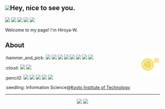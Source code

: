## <img src="https://emojis.slackmojis.com/emojis/images/1531849430/4246/blob-sunglasses.gif?1531849430" width="30"/>Hey, nice to see you.

[<img src="https://img.shields.io/badge/twitter-%231DA1F2.svg?&style=for-the-badge&logo=twitter&logoColor=white" />](https://twitter.com/Hyuyu_kun)
[<img src="https://img.shields.io/badge/-Qiita-55C500.svg?logo=qiita&style=for-the-badge&logoColor=white">](https://qiita.com/Hiroya_W)
[<img src ="https://img.shields.io/badge/portfolio-web-%23.svg?&style=for-the-badge&logo=&logoColor=white%22">](https://Hiroya-W.github.io/)
<a href="https://atcoder.jp/users/Hiroya_W" target="_blank" title="Hiroya_W"><img src="https://img.shields.io/endpoint?url=https%3A%2F%2Fatcoder-badges.now.sh%2Fapi%2Fatcoder%2Fjson%2FHiroya_W" /></a>
<img src="https://visitor-badge.laobi.icu/badge?page_id=Hiroya-W.Hiroya-W">

<!-- <img align="right" alt="ouuan's github stats" width="50%" src="https://github-readme-stats.vercel.app/api?username=Hiroya-W&show_icons=true"> -->

Welcome to my page! I'm Hiroya-W.

## About
<img align=right src="https://raw.githubusercontent.com/Hiroya-W/Hiroya-W/master/gears.svg" width="64">
<p>
    :hammer_and_pick:
    <img src="https://img.shields.io/badge/-C-A8B9CC.svg?logo=c&style=flat-square&logoColor=white">
    <img src="https://img.shields.io/badge/C++-00599C.svg?logo=c%2B%2B&style=flat-square&logoColor=white">
    <img src="https://img.shields.io/badge/-C Sharp-239120.svg?logo=c-sharp&style=flat-square">
    <img src="https://img.shields.io/badge/-Unity-000000.svg?logo=unity&style=flat-square&logoColor=white">
    <img src="https://img.shields.io/badge/-JavaScript-F7DF1E.svg?logo=javascript&style=flat-square&logoColor=white">
    <img src="https://img.shields.io/badge/-Java-007396.svg?logo=java&style=flat-square&logoColor=white">
    <img src="https://img.shields.io/badge/-Python-3776AB.svg?logo=python&style=flat-square&logoColor=white">
    <img src="https://img.shields.io/badge/-Go-76E1FE.svg?logo=go&style=flat-square&logoColor=white">
</p>
<p>
    :cloud:
    <img src="https://img.shields.io/badge/-Azure-0089D6.svg?logo=microsoft-azure&style=flat-square&logoColor=white">
    <img src="https://img.shields.io/badge/-Heroku-430098.svg?logo=heroku&style=flat-square&logoColor=white">
</p>
<p>
    :pencil2:
    <img src="https://img.shields.io/badge/Manjaro Linux-35BF5C.svg?logo=manjaro&style=flat-square&logoColor=white">
    <img src="https://img.shields.io/badge/-i3wm-70CBF4.svg?&style=flat-square">
    <img src="https://img.shields.io/badge/-Vim-019733.svg?logo=vim&style=flat-square&logoColor=white">
    <img src="https://img.shields.io/badge/-VSCode-007ACC.svg?logo=visual-studio-code&style=flat-square&logoColor=white">
    <img src="https://img.shields.io/badge/-IntelliJ%20IDEA-000000.svg?logo=intellij-idea&style=flat-square&logoColor=white">
</p>
<p>
    :seedling: Information Science@<a href="https://www.kit.ac.jp/" target="_blank" title="kit.ac.jp">Kyoto Institute of Technology</a>
</p>


---

<p align = "center">
    <img src = "https://github-readme-stats.vercel.app/api?username=Hiroya-W&show_icons=true&theme=radical&line_height=27">
    <img src = "https://github-readme-stats.vercel.app/api/top-langs/?username=Hiroya-W&theme=tokyonight">
</p>
